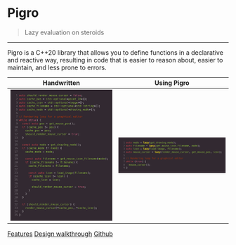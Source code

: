 # Pigro
> Lazy evaluation on steroids

---
Pigro is a C++20 library that allows you to define functions in a declarative and reactive way, resulting in code that is easier to reason about, easier to maintain, and less prone to errors.

Handwritten                     |           Using Pigro
:------------------------------:|:-------------------------------:
![](comparison-handwritten.png) | ![](comparison-using-pigro.png)

[Features](#features)
[Design walkthrough](walkthrough/)
[Github](https://github.com/erikvalkering/pigro)
